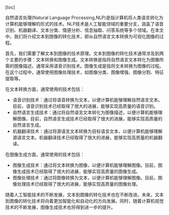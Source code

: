 
[toc]                    
                
                
自然语言处理(Natural Language Processing,NLP)是指计算机将人类语言转化为计算机能够理解的形式的技术。NLP技术是人工智能领域的重要分支，涵盖了语音识别、机器翻译、文本分类、情感分析、信息抽取、问答系统等多个领域。在本文中，我们将介绍文本到图像的转化技术，即从自然语言文本转换为可视化图像的过程。

首先，我们需要了解文本到图像的技术原理。文本到图像的转化技术通常涉及到两个主要的步骤：文本转换和图像生成。文本转换是指将自然语言文本转化为图像所需的图像描述，通常采用语音识别技术。图像生成是指将文本转换为图像的过程。在这个过程中，通常使用图像处理技术，如图像分类、图像增强、图像分割、特征提取等。

在文本转换方面，通常使用的技术包括：

- 语音识别技术：通过将语音转换为文本，以便计算机能够理解自然语言文本。目前，语音识别技术已经取得了很大的进展，能够实现高质量的语音识别。
- 自然语言生成技术：通过将自然语言文本转化为图像描述，以便计算机能够理解图像。目前，自然语言生成技术已经取得了很大的进展，能够实现高质量的自然语言生成。
- 机器翻译技术：通过将源语言文本转换为目标语言文本，以便计算机能够理解源语言文本。机器翻译技术已经取得了很大的进展，能够实现高质量的机器翻译。

在图像生成方面，通常使用的技术包括：

- 图像生成技术：通过将文本转换为图像，以便计算机能够理解图像。目前，图像生成技术已经取得了很大的进展，能够实现高质量的图像生成。
- 图像处理技术：通过将图像转换为文本，以便计算机能够理解图像。目前，图像处理技术已经取得了很大的进展，能够实现高质量的图像处理。

随着人工智能技术的不断发展，文本到图像的转化技术也在不断改进。未来，文本到图像的转化技术将向着更加智能化和自动化的方向发展。同时，随着计算机视觉技术的不断发展，图像生成技术也将得到进一步的提升。

